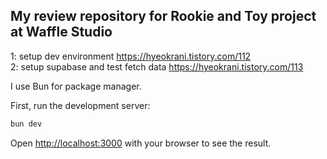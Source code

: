 ## My review repository for Rookie and Toy project at Waffle Studio

1: setup dev environment https://hyeokrani.tistory.com/112  
2: setup supabase and test fetch data https://hyeokrani.tistory.com/113

I use Bun for package manager.

First, run the development server:

```bash
bun dev
```

Open [http://localhost:3000](http://localhost:3000) with your browser to see the result.